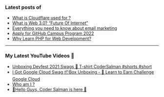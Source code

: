 ### Latest posts of 
<!-- BLOG-POST-LIST:START -->
- [What is Cloudflare used for ?](https://thetechtopics.com/web-api-activities/what-is-cloudflare-used-for/)
- [What is Web 3.0? “Future Of Internet”](https://thetechtopics.com/technology/what-is-web-3-0-future-of-internet/)
- [Everything you need to know about email marketing](https://thetechtopics.com/blogging/everything-you-need-to-know-about-email-marketing/)
- [Apply for GitHub Campus Program 2022](https://thetechtopics.com/careers/github/apply-for-github-campus-program-2022/)
- [Why Learn PHP for Web Development?](https://thetechtopics.com/web-develpment/why-learn-php-for-web-development/)
<!-- BLOG-POST-LIST:END -->

<hr>

### My Latest YouTube Videos 🌱
<!-- YOUTUBE:START -->
- [Unboxing Devfest 2021 Swags  🎉  T-shirt  CoderSalman #shorts #short](https://www.youtube.com/watch?v=_R-d2t0wUFk)
- [I Got Google Cloud Swag 📦Box Unboxing - 🎉 Learn to Earn Challenge Google Cloud ](https://www.youtube.com/watch?v=SzW-XqDf4EY)
- [Who am I ? ](https://www.youtube.com/watch?v=MpizTuUpH30)
- [👋Hello Guys, Coder Salman is here 🚀](https://www.youtube.com/watch?v=1LCjCbuz9Ro)
<!-- YOUTUBE:END -->
